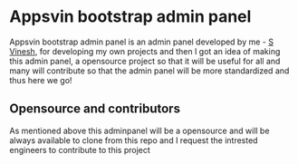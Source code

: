 # Appsvin bootstrap admin panel
Appsvin bootstrap admin panel is an admin panel developed by me - [S Vinesh](http://www.appsvin.com/S_Vinesh/), for developing my own projects and then I got an idea of making this admin panel, a opensource project so that it will be useful for all and many will contribute so that the admin panel will be more standardized and thus here we go!

## Opensource and contributors

As mentioned above this adminpanel will be a opensource and will be always available to clone from this repo and I request the intrested engineers to contribute to this project


